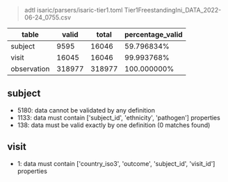 > adtl isaric/parsers/isaric-tier1.toml Tier1FreestandingIni_DATA_2022-06-24_0755.csv

|table          |valid  |total  |percentage_valid|
|---------------|-------|-------|----------------|
|subject        |9595   |16046  |59.796834% |
|visit          |16045  |16046  |99.993768% |
|observation    |318977 |318977 |100.000000% |

## subject

* 5180: data cannot be validated by any definition
* 1133: data must contain ['subject_id', 'ethnicity', 'pathogen'] properties
* 138: data must be valid exactly by one definition (0 matches found)

## visit

* 1: data must contain ['country_iso3', 'outcome', 'subject_id', 'visit_id'] properties
